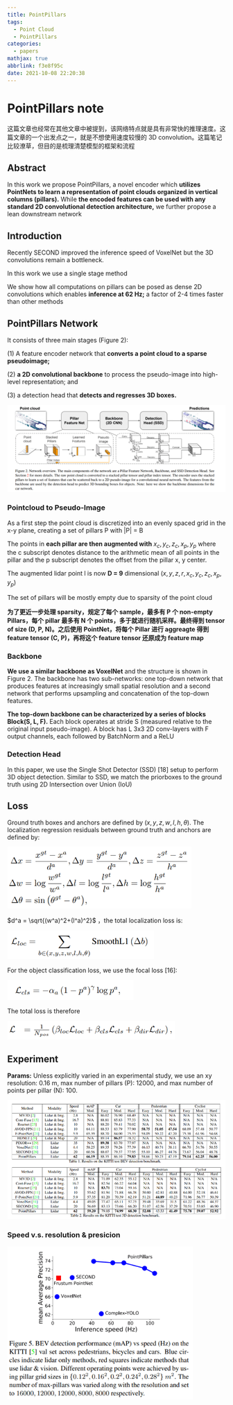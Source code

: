 ```yaml
---
title: PointPillars
tags:
  - Point Cloud
  - PointPillars
categories:
  - papers
mathjax: true
abbrlink: f3e8f95c
date: 2021-10-08 22:20:38
---
```

# PointPillars note

这篇文章也经常在其他文章中被提到，该网络特点就是具有非常快的推理速度。这篇文章的一个出发点之一，就是不想使用速度较慢的 3D convolution。这篇笔记比较潦草，但目的是梳理清楚模型的框架和流程

## Abstract

In this work we propose PointPillars, a novel encoder which **utilizes PointNets to learn a representation of point clouds organized in vertical columns (pillars).** While **the encoded features can be used with any standard 2D convolutional detection architecture,** we further propose a lean downstream network

## Introduction

Recently SECOND  improved the inference speed of VoxelNet but the 3D convolutions remain a bottleneck. 

In this work we use a single stage method

We show how all computations on pillars can be posed as dense 2D convolutions which enables **inference at 62 Hz;** a factor of 2-4 times faster than other methods

## PointPillars Network

It consists of three main stages (Figure 2): 

(1) A feature encoder network that **converts a point cloud to a sparse pseudoimage;**

(2) **a 2D convolutional backbone** to process the pseudo-image into high-level representation; and 

(3) a detection head that **detects and regresses 3D boxes.**

<img src="PointPillars note/image-20210615120459627.png" style="zoom:80%;" />

###  Pointcloud to Pseudo-Image

As a first step the point cloud is discretized into an evenly spaced grid in the x-y plane, creating a set of pillars P with |P| = B

The points in **each pillar are then augmented with** $x_c, y_c, z_c, x_p, y_p$ where the c subscript denotes distance to the arithmetic mean of all points in the pillar and the p subscript denotes the offset from the pillar x, y center. 

The augmented lidar point l is now **D = 9** dimensional $(x, y, z, r, x_c, y_c, z_c, x_p, y_p)$ 

The set of pillars will be mostly empty due to sparsity of the point cloud

**为了更近一步处理 sparsity，规定了每个 sample，最多有 P 个 non-empty Pillars，每个 pillar 最多有 N 个 points，多于就进行随机采样。最终得到 tensor of size (D, P, N)。之后使用 PointNet，将每个 Pillar 进行 aggreagte 得到 feature tensor (C, P)，再将这个 feature tensor 还原成为 feature map**

### Backbone

**We use a similar backbone as VoxelNet** and the structure is shown in Figure 2. The backbone has two sub-networks: one top-down network that produces features at increasingly small spatial resolution and a second network that performs upsampling and concatenation of the top-down features. 

**The top-down backbone can be characterized by a series of blocks Block(S, L, F).** Each block operates at stride S (measured relative to the original input pseudo-image). A block has L 3x3 2D conv-layers with F output channels, each followed by BatchNorm and a ReLU

### Detection Head

In this paper, we use the Single Shot Detector (SSD) [18] setup to perform 3D object detection. Similar to SSD, we match the priorboxes to the ground truth using 2D Intersection over Union (IoU)

## Loss

Ground truth boxes and anchors are defined by $(x, y, z, w, l, h, \theta)$. The localization regression residuals between ground truth and anchors are defined by:

<img src="PointPillars note/image-20210615124243246.png" style="zoom:67%;" />

$d^a = \sqrt{(w^a)^2+(l^a)^2}$ ，the total localization loss is: 

<img src="PointPillars note/image-20210615124445132.png" style="zoom:67%;" />

For the object classification loss, we use the focal loss [16]:

<img src="PointPillars note/image-20210615124612144.png" style="zoom:67%;" />

The total loss is therefore

<img src="PointPillars note/image-20210615124700683.png" style="zoom:67%;" />

## Experiment

**Params:** Unless explicitly varied in an experimental study, we use an xy resolution: 0.16 m, max number of pillars (P): 12000, and max number of points per pillar (N): 100.

<img src="PointPillars note/image-20210615124819976.png" style="zoom:80%;" />



### Speed v.s. resolution & presicion

<img src="PointPillars note/image-20210615124859420.png" style="zoom:80%;" />
